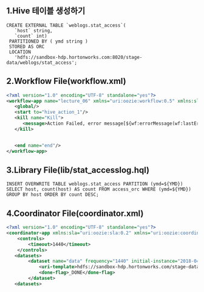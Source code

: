 1.Hive 테이블 생성하기
---------------------------------------------------------------------------------------------------------------------------
<pre><code>CREATE EXTERNAL TABLE `weblogs.stat_access`(
   `host` string,                                                                       
   `count` int)
 PARTITIONED BY ( ymd string )
 STORED AS ORC
 LOCATION                                                                               
   'hdfs://sandbox-hdp.hortonworks.com:8020/stage-data/weblogs/stat_access';  
</code></pre>

2.Workflow File(workflow.xml) 
----------------------------------------------------------------------------------------------------------------------------
```xml
<?xml version="1.0" encoding="UTF-8" standalone="yes"?>
<workflow-app name="lecture_06" xmlns="uri:oozie:workflow:0.5" xmlns:sla="uri:oozie:sla:0.2">
   <global/>
   <start to="hive_action_1"/>
   <kill name="Kill">
      <message>Action Failed, error message[${wf:errorMessage(wf:lastErrorNode())}]</message>
   </kill>


   <end name="end"/>
</workflow-app>   
```

3.Library File(lib/stat_accesslog.hql)
---------------------------------------------------------------------------------------------------------------------------
<pre><code>INSERT OVERWRITE TABLE weblogs.stat_access PARTITION (ymd=${YMD})
SELECT host, count(host) AS count FROM access_orc WHERE (ymd=${YMD}) GROUP BY host ORDER BY count DESC;
</code></pre>

4.Coordinator File(coordinator.xml) 
----------------------------------------------------------------------------------------------------------------------------
```xml
<?xml version="1.0" encoding="UTF-8" standalone="yes"?>
<coordinator-app xmlns:sla="uri:oozie:sla:0.2" xmlns="uri:oozie:coordinator:0.4" name="stat_weblog_coordinator" frequency="10 0 * * *" start="2018-04-01T00:00+0900" end="2020-12-31T02:00+0900" timezone="Asia/Seoul">
    <controls>
        <timeout>1440</timeout>
    </controls>
   <datasets>
        <dataset name="data" frequency="1440" initial-instance="2018-04-01T00:00+0900" timezone="Asia/Seoul">
            <uri-template>hdfs://sandbox-hdp.hortonworks.com/stage-data/weblog/access/${YEAR}${MONTH}${DAY}</uri-template>
            <done-flag>_DONE</done-flag>
        </dataset>
   <datasets>
```   




